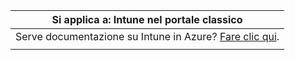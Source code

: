 |Si applica a: Intune nel portale classico |
|--|
|Serve documentazione su Intune in Azure? [Fare clic qui](https://docs.microsoft.com/intune/what-is-intune).|
| |
